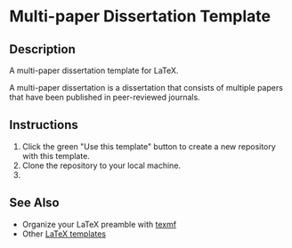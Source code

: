 # Multi-paper Dissertation Template

## Description
A multi-paper dissertation template for LaTeX.

A multi-paper dissertation is a dissertation that consists of multiple papers that have been published in peer-reviewed journals.

## Instructions
1. Click the green "Use this template" button to create a new repository with this template.
2. Clone the repository to your local machine.
3.

## See Also
- Organize your LaTeX preamble with [texmf](https://github.com/samreynoldsmath/texmf)
- Other [LaTeX templates](https://github.com/samreynoldsmath/hdt-latex-templates)
